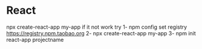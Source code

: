 # React

npx create-react-app my-app
if it not work try
  1- npm config set registry https://registry.npm.taobao.org
  2- npx create-react-app my-app
  3- npm init react-app projectname
  
